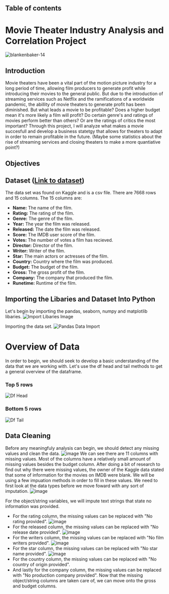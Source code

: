 ## Table of contents
# Movie Theater Industry Analysis and Correlation Project


![blankenbaker-14](https://user-images.githubusercontent.com/115194266/211164070-aa772601-c268-49c7-aa1c-1e6de74502e3.jpg)
## Introduction
Movie theaters have been a vital part of the motion picture industry for a long period of time, allowing film producers to generate profit while introducing their movies to the general public. But due to the introduction of streaming services such as Netflix and the ramifications of a worldwide pandemic, the abillity of movie theaters to generate profit has been diminished. But what leads a movie to be profitable? Does a higher budget mean it's more likely a film will profit? Do certain genre's and ratings of movies perform better than others? Or are the ratings of critics the most important? Through this project, I will analyze what makes a movie succesfull and develop a business statetgy that allows for theaters to adapt in order to remain profitable in the future. (Maybe some statistics about the rise of streaming services and closing theaters to make a more quantiative point?)

## Objectives

## Dataset ([Link to dataset](https://www.kaggle.com/datasets/danielgrijalvas/movies))
The data set was found on Kaggle and is a csv file. There are 7668 rows and 15 columns. The 15 columns are:
* **Name:** The name of the film.
* **Rating:** The rating of the film.
* **Genre:** The genre of the film.
* **Year:** The year the film was released.
* **Released:** The date the film was released.
* **Score:** The IMDB user score of the film.
* **Votes:** The number of votes a film has recieved.
* **Director:** Director of the film.
* **Writer:** Writer of the film.
* **Star:** The main actors or actresses of the film.
* **Country:** Country where the film was produced.
* **Budget:** The budget of the film.
* **Gross:** The gross profit of the film.
* **Company:** The company that produced the film.
* **Runetime:** Runtime of the film.

## Importing the Libaries and Dataset Into Python
Let's begin by importing the pandas, seaborn, numpy and matplotlib libaries. 
![Import Libaries Image](https://user-images.githubusercontent.com/115194266/211173986-a20effb5-10a5-4a46-bd06-3a8c95e85f7c.JPG)

Importing the data set.
![Pandas Data Import](https://user-images.githubusercontent.com/115194266/211174190-bd309ce2-8f29-4127-942d-1bc6fbd5573e.JPG)

# Overview of Data
In order to begin, we should seek to develop a basic understanding of the data that we are working with. Let's use the df head and tail methods to get a general overview of the dataframe. 
### Top 5 rows
![Df Head](https://user-images.githubusercontent.com/115194266/211174507-88013fe4-a8bc-4d79-8999-a4b05092307e.JPG)
### Bottom 5 rows
![Df Tail](https://user-images.githubusercontent.com/115194266/211174541-fab3bd72-51e2-4408-9600-b6af85bec25b.JPG)

## Data Cleaning
Before any meaningfuly analysis can begin, we should detect any missing values and clean the data. 
![image](https://user-images.githubusercontent.com/115194266/211684627-fbcaacf2-343d-4608-b3b5-0d78198ea77e.png)
We can see there are 11 columns with missing values. Most of the columns have a relatively small amount of missing values besides the budget column. After doing a bit of research to find out why there were missing values, the owner of the Kaggle data stated that some of information for the movies on IMDB were blank. We will be using a few impuation methods in order to fill in these values. We need to first look at the data types before we move foward with any sort of imputation. 
![image](https://user-images.githubusercontent.com/115194266/211686216-52ae2ac4-15c6-4655-b78f-ad343df6b2da.png)

For the object/string variables, we will impute text strings that state no information was provided.
* For the rating column, the missing values can be replaced with "No rating provided".
![image](https://user-images.githubusercontent.com/115194266/211686877-f594635f-8d89-47cc-ad7a-44011eafdb0e.png)
* For the released column, the missing values can be replaced with "No release date provided".
![image](https://user-images.githubusercontent.com/115194266/211687681-4e1c2ba2-3774-4fa5-8b1f-41fd8cf5c7df.png)
* For the writers column, the missing values can be replaced with "No film writers provided".
![image](https://user-images.githubusercontent.com/115194266/211687627-971c3d60-ca9b-41d2-93b2-faf24ab3bcff.png)
* For the star column, the missing values can be replaced with "No star name provided".
![image](https://user-images.githubusercontent.com/115194266/211687843-e01c053a-6c16-4333-bcb3-f4b615f74615.png)
* For the country column, the missing values can be replaced with "No country of origin provided".
* And lastly for the company column, the missing values can be replaced with "No production company provided".
Now that the missing object/string columns are taken care of, we can move onto the gross and budget columns. 

